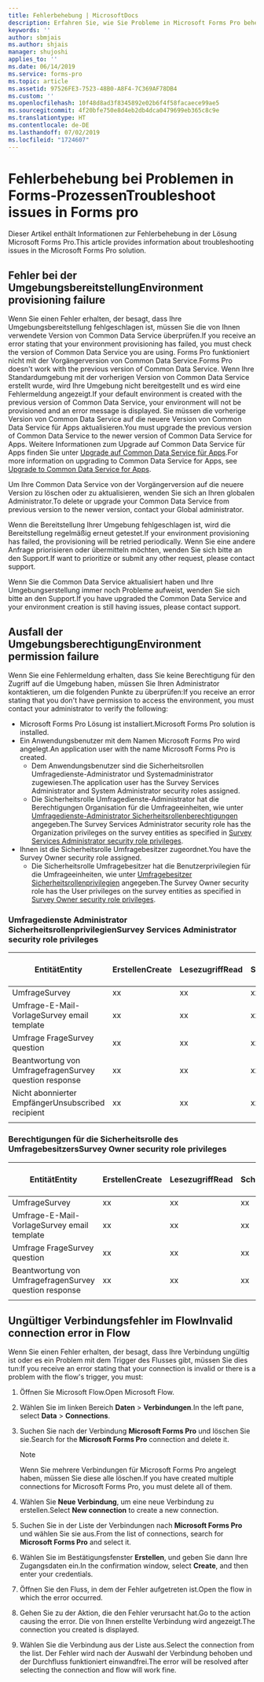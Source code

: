 ```yaml
---
title: Fehlerbehebung | MicrosoftDocs
description: Erfahren Sie, wie Sie Probleme in Microsoft Forms Pro beheben können.
keywords: ''
author: sbmjais
ms.author: shjais
manager: shujoshi
applies_to: ''
ms.date: 06/14/2019
ms.service: forms-pro
ms.topic: article
ms.assetid: 97526FE3-7523-48B0-A8F4-7C369AF78DB4
ms.custom: ''
ms.openlocfilehash: 10f48d8ad3f8345892e02b6f4f58facaece99ae5
ms.sourcegitcommit: 4f20bfe750e8d4eb2db4dca0479699eb365c8c9e
ms.translationtype: HT
ms.contentlocale: de-DE
ms.lasthandoff: 07/02/2019
ms.locfileid: "1724607"
---
```

# <a name="troubleshoot-issues-in-forms-pro"></a><span data-ttu-id="a8870-103">Fehlerbehebung bei Problemen in Forms-Prozessen</span><span class="sxs-lookup"><span data-stu-id="a8870-103">Troubleshoot issues in Forms pro</span></span>

<span data-ttu-id="a8870-104">Dieser Artikel enthält Informationen zur Fehlerbehebung in der Lösung Microsoft Forms Pro.</span><span class="sxs-lookup"><span data-stu-id="a8870-104">This article provides information about troubleshooting issues in the Microsoft Forms Pro solution.</span></span>

## <a name="environment-provisioning-failure"></a><span data-ttu-id="a8870-105">Fehler bei der Umgebungsbereitstellung</span><span class="sxs-lookup"><span data-stu-id="a8870-105">Environment provisioning failure</span></span>

<span data-ttu-id="a8870-106">Wenn Sie einen Fehler erhalten, der besagt, dass Ihre Umgebungsbereitstellung fehlgeschlagen ist, müssen Sie die von Ihnen verwendete Version von Common Data Service überprüfen.</span><span class="sxs-lookup"><span data-stu-id="a8870-106">If you receive an error stating that your environment provisioning has failed, you must check the version of Common Data Service you are using.</span></span> <span data-ttu-id="a8870-107">Forms Pro funktioniert nicht mit der Vorgängerversion von Common Data Service.</span><span class="sxs-lookup"><span data-stu-id="a8870-107">Forms Pro doesn't work with the previous version of Common Data Service.</span></span> <span data-ttu-id="a8870-108">Wenn Ihre Standardumgebung mit der vorherigen Version von Common Data Service erstellt wurde, wird Ihre Umgebung nicht bereitgestellt und es wird eine Fehlermeldung angezeigt.</span><span class="sxs-lookup"><span data-stu-id="a8870-108">If your default environment is created with the previous version of Common Data Service, your environment will not be provisioned and an error message is displayed.</span></span> <span data-ttu-id="a8870-109"> Sie müssen die vorherige Version von Common Data Service auf die neuere Version von Common Data Service für Apps aktualisieren.</span><span class="sxs-lookup"><span data-stu-id="a8870-109">You must upgrade the previous version of Common Data Service to the newer version of Common Data Service for Apps.</span></span> <span data-ttu-id="a8870-110">Weitere Informationen zum Upgrade auf Common Data Service für Apps finden Sie unter [Upgrade auf Common Data Service für Apps](https://docs.microsoft.com/en-us/common-data-service/upgradecds/introduction-upgrade-cds).</span><span class="sxs-lookup"><span data-stu-id="a8870-110">For more information on upgrading to Common Data Service for Apps, see [Upgrade to Common Data Service for Apps](https://docs.microsoft.com/en-us/common-data-service/upgradecds/introduction-upgrade-cds).</span></span>

<span data-ttu-id="a8870-111">Um Ihre Common Data Service von der Vorgängerversion auf die neuere Version zu löschen oder zu aktualisieren, wenden Sie sich an Ihren globalen Administrator.</span><span class="sxs-lookup"><span data-stu-id="a8870-111">To delete or upgrade your Common Data Service from previous version to the newer version, contact your Global administrator.</span></span> 

<span data-ttu-id="a8870-112">Wenn die Bereitstellung Ihrer Umgebung fehlgeschlagen ist, wird die Bereitstellung regelmäßig erneut getestet.</span><span class="sxs-lookup"><span data-stu-id="a8870-112">If your environment provisioning has failed, the provisioning will be retried periodically.</span></span> <span data-ttu-id="a8870-113">Wenn Sie eine andere Anfrage priorisieren oder übermitteln möchten, wenden Sie sich bitte an den Support.</span><span class="sxs-lookup"><span data-stu-id="a8870-113">If want to prioritize or submit any other request, please contact support.</span></span>

<span data-ttu-id="a8870-114"> Wenn Sie die Common Data Service aktualisiert haben und Ihre Umgebungserstellung immer noch Probleme aufweist, wenden Sie sich bitte an den Support.</span><span class="sxs-lookup"><span data-stu-id="a8870-114">If you have upgraded the Common Data Service and your environment creation is still having issues, please contact support.</span></span>

## <a name="environment-permission-failure"></a><span data-ttu-id="a8870-115">Ausfall der Umgebungsberechtigung</span><span class="sxs-lookup"><span data-stu-id="a8870-115">Environment permission failure</span></span>

<span data-ttu-id="a8870-116">Wenn Sie eine Fehlermeldung erhalten, dass Sie keine Berechtigung für den Zugriff auf die Umgebung haben, müssen Sie Ihren Administrator kontaktieren, um die folgenden Punkte zu überprüfen:</span><span class="sxs-lookup"><span data-stu-id="a8870-116">If you receive an error stating that you don't have permission to access the environment, you must contact your administrator to verify the following:</span></span>

- <span data-ttu-id="a8870-117">Microsoft Forms Pro Lösung ist installiert.</span><span class="sxs-lookup"><span data-stu-id="a8870-117">Microsoft Forms Pro solution is installed.</span></span>
- <span data-ttu-id="a8870-118">Ein Anwendungsbenutzer mit dem Namen Microsoft Forms Pro wird angelegt.</span><span class="sxs-lookup"><span data-stu-id="a8870-118">An application user with the name Microsoft Forms Pro is created.</span></span>
    - <span data-ttu-id="a8870-119">Dem Anwendungsbenutzer sind die Sicherheitsrollen Umfragedienste-Administrator und Systemadministrator zugewiesen.</span><span class="sxs-lookup"><span data-stu-id="a8870-119">The application user has the Survey Services Administrator and System Administrator security roles assigned.</span></span>
    - <span data-ttu-id="a8870-120">Die Sicherheitsrolle Umfragedienste-Administrator hat die Berechtigungen Organisation für die Umfrageeinheiten, wie unter [Umfragedienste-Administrator Sicherheitsrollenberechtigungen](#survey-services-administrator-security-role-privileges) angegeben.</span><span class="sxs-lookup"><span data-stu-id="a8870-120">The Survey Services Administrator security role has the Organization privileges on the survey entities as specified in [Survey Services Administrator security role privileges](#survey-services-administrator-security-role-privileges).</span></span>
- <span data-ttu-id="a8870-121">Ihnen ist die Sicherheitsrolle Umfragebesitzer zugeordnet.</span><span class="sxs-lookup"><span data-stu-id="a8870-121">You have the Survey Owner security role assigned.</span></span>
    - <span data-ttu-id="a8870-122">Die Sicherheitsrolle Umfragebesitzer hat die Benutzerprivilegien für die Umfrageeinheiten, wie unter [Umfragebesitzer Sicherheitsrollenprivilegien](#survey-owner-security-role-privileges) angegeben.</span><span class="sxs-lookup"><span data-stu-id="a8870-122">The Survey Owner security role has the User privileges on the survey entities as specified in [Survey Owner security role privileges](#survey-owner-security-role-privileges).</span></span>

### <a name="survey-services-administrator-security-role-privileges"></a><span data-ttu-id="a8870-123">Umfragedienste Administrator Sicherheitsrollenprivilegien</span><span class="sxs-lookup"><span data-stu-id="a8870-123">Survey Services Administrator security role privileges</span></span>

|<span data-ttu-id="a8870-124">Entität</span><span class="sxs-lookup"><span data-stu-id="a8870-124">Entity</span></span>|<span data-ttu-id="a8870-125">Erstellen</span><span class="sxs-lookup"><span data-stu-id="a8870-125">Create</span></span>|<span data-ttu-id="a8870-126">Lesezugriff</span><span class="sxs-lookup"><span data-stu-id="a8870-126">Read</span></span>|<span data-ttu-id="a8870-127">Schreiben</span><span class="sxs-lookup"><span data-stu-id="a8870-127">Write</span></span>|<span data-ttu-id="a8870-128">Löschen</span><span class="sxs-lookup"><span data-stu-id="a8870-128">Delete</span></span>|<span data-ttu-id="a8870-129">Anfügen</span><span class="sxs-lookup"><span data-stu-id="a8870-129">Append</span></span>|<span data-ttu-id="a8870-130">Anfügen an</span><span class="sxs-lookup"><span data-stu-id="a8870-130">Append To</span></span>|<span data-ttu-id="a8870-131">Zuweisen</span><span class="sxs-lookup"><span data-stu-id="a8870-131">Assign</span></span>|<span data-ttu-id="a8870-132">Freigeben</span><span class="sxs-lookup"><span data-stu-id="a8870-132">Share</span></span>|
|------|------|----|-----|------|------|---------|------|-----|
|<span data-ttu-id="a8870-133">Umfrage</span><span class="sxs-lookup"><span data-stu-id="a8870-133">Survey</span></span>|<span data-ttu-id="a8870-134">x</span><span class="sxs-lookup"><span data-stu-id="a8870-134">x</span></span>|<span data-ttu-id="a8870-135">x</span><span class="sxs-lookup"><span data-stu-id="a8870-135">x</span></span>|<span data-ttu-id="a8870-136">x</span><span class="sxs-lookup"><span data-stu-id="a8870-136">x</span></span>|<span data-ttu-id="a8870-137">x</span><span class="sxs-lookup"><span data-stu-id="a8870-137">x</span></span>|<span data-ttu-id="a8870-138">x</span><span class="sxs-lookup"><span data-stu-id="a8870-138">x</span></span>|<span data-ttu-id="a8870-139">x</span><span class="sxs-lookup"><span data-stu-id="a8870-139">x</span></span>|<span data-ttu-id="a8870-140">x</span><span class="sxs-lookup"><span data-stu-id="a8870-140">x</span></span>|<span data-ttu-id="a8870-141">x</span><span class="sxs-lookup"><span data-stu-id="a8870-141">x</span></span>|
|<span data-ttu-id="a8870-142">Umfrage-E-Mail-Vorlage</span><span class="sxs-lookup"><span data-stu-id="a8870-142">Survey email template</span></span>|<span data-ttu-id="a8870-143">x</span><span class="sxs-lookup"><span data-stu-id="a8870-143">x</span></span>|<span data-ttu-id="a8870-144">x</span><span class="sxs-lookup"><span data-stu-id="a8870-144">x</span></span>|<span data-ttu-id="a8870-145">x</span><span class="sxs-lookup"><span data-stu-id="a8870-145">x</span></span>|<span data-ttu-id="a8870-146">x</span><span class="sxs-lookup"><span data-stu-id="a8870-146">x</span></span>|<span data-ttu-id="a8870-147">x</span><span class="sxs-lookup"><span data-stu-id="a8870-147">x</span></span>|<span data-ttu-id="a8870-148">x</span><span class="sxs-lookup"><span data-stu-id="a8870-148">x</span></span>|<span data-ttu-id="a8870-149">x</span><span class="sxs-lookup"><span data-stu-id="a8870-149">x</span></span>|<span data-ttu-id="a8870-150">x</span><span class="sxs-lookup"><span data-stu-id="a8870-150">x</span></span>|
|<span data-ttu-id="a8870-151">Umfrage Frage</span><span class="sxs-lookup"><span data-stu-id="a8870-151">Survey question</span></span>|<span data-ttu-id="a8870-152">x</span><span class="sxs-lookup"><span data-stu-id="a8870-152">x</span></span>|<span data-ttu-id="a8870-153">x</span><span class="sxs-lookup"><span data-stu-id="a8870-153">x</span></span>|<span data-ttu-id="a8870-154">x</span><span class="sxs-lookup"><span data-stu-id="a8870-154">x</span></span>|<span data-ttu-id="a8870-155">x</span><span class="sxs-lookup"><span data-stu-id="a8870-155">x</span></span>|<span data-ttu-id="a8870-156">x</span><span class="sxs-lookup"><span data-stu-id="a8870-156">x</span></span>|<span data-ttu-id="a8870-157">x</span><span class="sxs-lookup"><span data-stu-id="a8870-157">x</span></span>|<span data-ttu-id="a8870-158">x</span><span class="sxs-lookup"><span data-stu-id="a8870-158">x</span></span>|<span data-ttu-id="a8870-159">x</span><span class="sxs-lookup"><span data-stu-id="a8870-159">x</span></span>|
|<span data-ttu-id="a8870-160">Beantwortung von Umfragefragen</span><span class="sxs-lookup"><span data-stu-id="a8870-160">Survey question response</span></span>|<span data-ttu-id="a8870-161">x</span><span class="sxs-lookup"><span data-stu-id="a8870-161">x</span></span>|<span data-ttu-id="a8870-162">x</span><span class="sxs-lookup"><span data-stu-id="a8870-162">x</span></span>|<span data-ttu-id="a8870-163">x</span><span class="sxs-lookup"><span data-stu-id="a8870-163">x</span></span>|<span data-ttu-id="a8870-164">x</span><span class="sxs-lookup"><span data-stu-id="a8870-164">x</span></span>|<span data-ttu-id="a8870-165">x</span><span class="sxs-lookup"><span data-stu-id="a8870-165">x</span></span>|<span data-ttu-id="a8870-166">x</span><span class="sxs-lookup"><span data-stu-id="a8870-166">x</span></span>|<span data-ttu-id="a8870-167">x</span><span class="sxs-lookup"><span data-stu-id="a8870-167">x</span></span>|<span data-ttu-id="a8870-168">x</span><span class="sxs-lookup"><span data-stu-id="a8870-168">x</span></span>|
|<span data-ttu-id="a8870-169">Nicht abonnierter Empfänger</span><span class="sxs-lookup"><span data-stu-id="a8870-169">Unsubscribed recipient</span></span>|<span data-ttu-id="a8870-170">x</span><span class="sxs-lookup"><span data-stu-id="a8870-170">x</span></span>|<span data-ttu-id="a8870-171">x</span><span class="sxs-lookup"><span data-stu-id="a8870-171">x</span></span>|<span data-ttu-id="a8870-172">x</span><span class="sxs-lookup"><span data-stu-id="a8870-172">x</span></span>|<span data-ttu-id="a8870-173">x</span><span class="sxs-lookup"><span data-stu-id="a8870-173">x</span></span>|<span data-ttu-id="a8870-174">x</span><span class="sxs-lookup"><span data-stu-id="a8870-174">x</span></span>|<span data-ttu-id="a8870-175">x</span><span class="sxs-lookup"><span data-stu-id="a8870-175">x</span></span>|<span data-ttu-id="a8870-176">x</span><span class="sxs-lookup"><span data-stu-id="a8870-176">x</span></span>|<span data-ttu-id="a8870-177">x</span><span class="sxs-lookup"><span data-stu-id="a8870-177">x</span></span>|
||||||||||

### <a name="survey-owner-security-role-privileges"></a><span data-ttu-id="a8870-178">Berechtigungen für die Sicherheitsrolle des Umfragebesitzers</span><span class="sxs-lookup"><span data-stu-id="a8870-178">Survey Owner security role privileges</span></span>

|<span data-ttu-id="a8870-179">Entität</span><span class="sxs-lookup"><span data-stu-id="a8870-179">Entity</span></span>|<span data-ttu-id="a8870-180">Erstellen</span><span class="sxs-lookup"><span data-stu-id="a8870-180">Create</span></span>|<span data-ttu-id="a8870-181">Lesezugriff</span><span class="sxs-lookup"><span data-stu-id="a8870-181">Read</span></span>|<span data-ttu-id="a8870-182">Schreiben</span><span class="sxs-lookup"><span data-stu-id="a8870-182">Write</span></span>|<span data-ttu-id="a8870-183">Löschen</span><span class="sxs-lookup"><span data-stu-id="a8870-183">Delete</span></span>|<span data-ttu-id="a8870-184">Anfügen</span><span class="sxs-lookup"><span data-stu-id="a8870-184">Append</span></span>|<span data-ttu-id="a8870-185">Anfügen an</span><span class="sxs-lookup"><span data-stu-id="a8870-185">Append To</span></span>|<span data-ttu-id="a8870-186">Zuweisen</span><span class="sxs-lookup"><span data-stu-id="a8870-186">Assign</span></span>|<span data-ttu-id="a8870-187">Freigeben</span><span class="sxs-lookup"><span data-stu-id="a8870-187">Share</span></span>|
|------|------|----|-----|------|------|---------|------|-----|
|<span data-ttu-id="a8870-188">Umfrage</span><span class="sxs-lookup"><span data-stu-id="a8870-188">Survey</span></span>|<span data-ttu-id="a8870-189">x</span><span class="sxs-lookup"><span data-stu-id="a8870-189">x</span></span>|<span data-ttu-id="a8870-190">x</span><span class="sxs-lookup"><span data-stu-id="a8870-190">x</span></span>|<span data-ttu-id="a8870-191">x</span><span class="sxs-lookup"><span data-stu-id="a8870-191">x</span></span>|<span data-ttu-id="a8870-192">x</span><span class="sxs-lookup"><span data-stu-id="a8870-192">x</span></span>|<span data-ttu-id="a8870-193">x</span><span class="sxs-lookup"><span data-stu-id="a8870-193">x</span></span>|<span data-ttu-id="a8870-194">x</span><span class="sxs-lookup"><span data-stu-id="a8870-194">x</span></span>|<span data-ttu-id="a8870-195">x</span><span class="sxs-lookup"><span data-stu-id="a8870-195">x</span></span>|<span data-ttu-id="a8870-196">x</span><span class="sxs-lookup"><span data-stu-id="a8870-196">x</span></span>|
|<span data-ttu-id="a8870-197">Umfrage-E-Mail-Vorlage</span><span class="sxs-lookup"><span data-stu-id="a8870-197">Survey email template</span></span>|<span data-ttu-id="a8870-198">x</span><span class="sxs-lookup"><span data-stu-id="a8870-198">x</span></span>|<span data-ttu-id="a8870-199">x</span><span class="sxs-lookup"><span data-stu-id="a8870-199">x</span></span>|<span data-ttu-id="a8870-200">x</span><span class="sxs-lookup"><span data-stu-id="a8870-200">x</span></span>|<span data-ttu-id="a8870-201">x</span><span class="sxs-lookup"><span data-stu-id="a8870-201">x</span></span>|<span data-ttu-id="a8870-202">x</span><span class="sxs-lookup"><span data-stu-id="a8870-202">x</span></span>|<span data-ttu-id="a8870-203">x</span><span class="sxs-lookup"><span data-stu-id="a8870-203">x</span></span>|<span data-ttu-id="a8870-204">x</span><span class="sxs-lookup"><span data-stu-id="a8870-204">x</span></span>|<span data-ttu-id="a8870-205">x</span><span class="sxs-lookup"><span data-stu-id="a8870-205">x</span></span>|
|<span data-ttu-id="a8870-206">Umfrage Frage</span><span class="sxs-lookup"><span data-stu-id="a8870-206">Survey question</span></span>|<span data-ttu-id="a8870-207">x</span><span class="sxs-lookup"><span data-stu-id="a8870-207">x</span></span>|<span data-ttu-id="a8870-208">x</span><span class="sxs-lookup"><span data-stu-id="a8870-208">x</span></span>|<span data-ttu-id="a8870-209">x</span><span class="sxs-lookup"><span data-stu-id="a8870-209">x</span></span>|<span data-ttu-id="a8870-210">x</span><span class="sxs-lookup"><span data-stu-id="a8870-210">x</span></span>|<span data-ttu-id="a8870-211">x</span><span class="sxs-lookup"><span data-stu-id="a8870-211">x</span></span>|<span data-ttu-id="a8870-212">x</span><span class="sxs-lookup"><span data-stu-id="a8870-212">x</span></span>|<span data-ttu-id="a8870-213">x</span><span class="sxs-lookup"><span data-stu-id="a8870-213">x</span></span>|<span data-ttu-id="a8870-214">x</span><span class="sxs-lookup"><span data-stu-id="a8870-214">x</span></span>|
|<span data-ttu-id="a8870-215">Beantwortung von Umfragefragen</span><span class="sxs-lookup"><span data-stu-id="a8870-215">Survey question response</span></span>|<span data-ttu-id="a8870-216">x</span><span class="sxs-lookup"><span data-stu-id="a8870-216">x</span></span>|<span data-ttu-id="a8870-217">x</span><span class="sxs-lookup"><span data-stu-id="a8870-217">x</span></span>|<span data-ttu-id="a8870-218">x</span><span class="sxs-lookup"><span data-stu-id="a8870-218">x</span></span>|<span data-ttu-id="a8870-219">x</span><span class="sxs-lookup"><span data-stu-id="a8870-219">x</span></span>|<span data-ttu-id="a8870-220">x</span><span class="sxs-lookup"><span data-stu-id="a8870-220">x</span></span>|<span data-ttu-id="a8870-221">x</span><span class="sxs-lookup"><span data-stu-id="a8870-221">x</span></span>|<span data-ttu-id="a8870-222">x</span><span class="sxs-lookup"><span data-stu-id="a8870-222">x</span></span>|<span data-ttu-id="a8870-223">x</span><span class="sxs-lookup"><span data-stu-id="a8870-223">x</span></span>|
||||||||||

## <a name="invalid-connection-error-in-flow"></a><span data-ttu-id="a8870-224">Ungültiger Verbindungsfehler im Flow</span><span class="sxs-lookup"><span data-stu-id="a8870-224">Invalid connection error in Flow</span></span>

<span data-ttu-id="a8870-225">Wenn Sie einen Fehler erhalten, der besagt, dass Ihre Verbindung ungültig ist oder es ein Problem mit dem Trigger des Flusses gibt, müssen Sie dies tun:</span><span class="sxs-lookup"><span data-stu-id="a8870-225">If you receive an error stating that your connection is invalid or there is a problem with the flow's trigger, you must:</span></span>

1. <span data-ttu-id="a8870-226">Öffnen Sie Microsoft Flow.</span><span class="sxs-lookup"><span data-stu-id="a8870-226">Open Microsoft Flow.</span></span>

2. <span data-ttu-id="a8870-227">Wählen Sie im linken Bereich **Daten** > **Verbindungen**.</span><span class="sxs-lookup"><span data-stu-id="a8870-227">In the left pane, select **Data** > **Connections**.</span></span>

3. <span data-ttu-id="a8870-228">Suchen Sie nach der Verbindung **Microsoft Forms Pro** und löschen Sie sie.</span><span class="sxs-lookup"><span data-stu-id="a8870-228">Search for the **Microsoft Forms Pro** connection and delete it.</span></span>

    > [!NOTE]
    > <span data-ttu-id="a8870-229">Wenn Sie mehrere Verbindungen für Microsoft Forms Pro angelegt haben, müssen Sie diese alle löschen.</span><span class="sxs-lookup"><span data-stu-id="a8870-229">If you have created multiple connections for Microsoft Forms Pro, you must delete all of them.</span></span>

4. <span data-ttu-id="a8870-230">Wählen Sie **Neue Verbindung**, um eine neue Verbindung zu erstellen.</span><span class="sxs-lookup"><span data-stu-id="a8870-230">Select **New connection** to create a new connection.</span></span>

5. <span data-ttu-id="a8870-231">Suchen Sie in der Liste der Verbindungen nach **Microsoft Forms Pro** und wählen Sie sie aus.</span><span class="sxs-lookup"><span data-stu-id="a8870-231">From the list of connections, search for **Microsoft Forms Pro** and select it.</span></span>

6. <span data-ttu-id="a8870-232">Wählen Sie im Bestätigungsfenster **Erstellen**, und geben Sie dann Ihre Zugangsdaten ein.</span><span class="sxs-lookup"><span data-stu-id="a8870-232">In the confirmation window, select **Create**, and then enter your credentials.</span></span>

7. <span data-ttu-id="a8870-233">Öffnen Sie den Fluss, in dem der Fehler aufgetreten ist.</span><span class="sxs-lookup"><span data-stu-id="a8870-233">Open the flow in which the error occurred.</span></span>

8. <span data-ttu-id="a8870-234">Gehen Sie zu der Aktion, die den Fehler verursacht hat.</span><span class="sxs-lookup"><span data-stu-id="a8870-234">Go to the action causing the error.</span></span> <span data-ttu-id="a8870-235">Die von Ihnen erstellte Verbindung wird angezeigt.</span><span class="sxs-lookup"><span data-stu-id="a8870-235">The connection you created is displayed.</span></span>

9. <span data-ttu-id="a8870-236">Wählen Sie die Verbindung aus der Liste aus.</span><span class="sxs-lookup"><span data-stu-id="a8870-236">Select the connection from the list.</span></span> <span data-ttu-id="a8870-237">Der Fehler wird nach der Auswahl der Verbindung behoben und der Durchfluss funktioniert einwandfrei.</span><span class="sxs-lookup"><span data-stu-id="a8870-237">The error will be resolved after selecting the connection and flow will work fine.</span></span>

